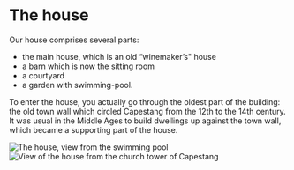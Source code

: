 # The house

Our house comprises several parts:

* the main house, which is an old “winemaker’s" house
* a barn which is now the sitting room
* a courtyard 
* a garden with swimming-pool. 

To enter the house, you actually go through the oldest part of the building: the old town wall which circled Capestang from the 12th to the 14th century. It was usual in the Middle Ages to build dwellings up against the town wall, which became a supporting part of the house.

![The house, view from the swimming pool](/images/maison.jpg)
![View of the house from the church tower of Capestang](/images/maison-detail.jpg)